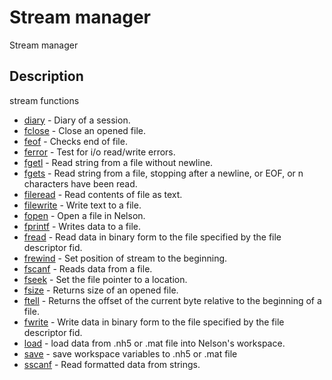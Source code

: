 # Stream manager

Stream manager

## Description

stream functions

- [diary](diary.md) - Diary of a session.
- [fclose](fclose.md) - Close an opened file.
- [feof](feof.md) - Checks end of file.
- [ferror](ferror.md) - Test for i/o read/write errors.
- [fgetl](fgetl.md) - Read string from a file without newline.
- [fgets](fgets.md) - Read string from a file, stopping after a newline, or EOF, or n characters have been read.
- [fileread](fileread.md) - Read contents of file as text.
- [filewrite](filewrite.md) - Write text to a file.
- [fopen](fopen.md) - Open a file in Nelson.
- [fprintf](fprintf.md) - Writes data to a file.
- [fread](fread.md) - Read data in binary form to the file specified by the file descriptor fid.
- [frewind](frewind.md) - Set position of stream to the beginning.
- [fscanf](fscanf.md) - Reads data from a file.
- [fseek](fseek.md) - Set the file pointer to a location.
- [fsize](fsize.md) - Returns size of an opened file.
- [ftell](ftell.md) - Returns the offset of the current byte relative to the beginning of a file.
- [fwrite](fwrite.md) - Write data in binary form to the file specified by the file descriptor fid.
- [load](load.md) - load data from .nh5 or .mat file into Nelson's workspace.
- [save](save.md) - save workspace variables to .nh5 or .mat file
- [sscanf](sscanf.md) - Read formatted data from strings.
